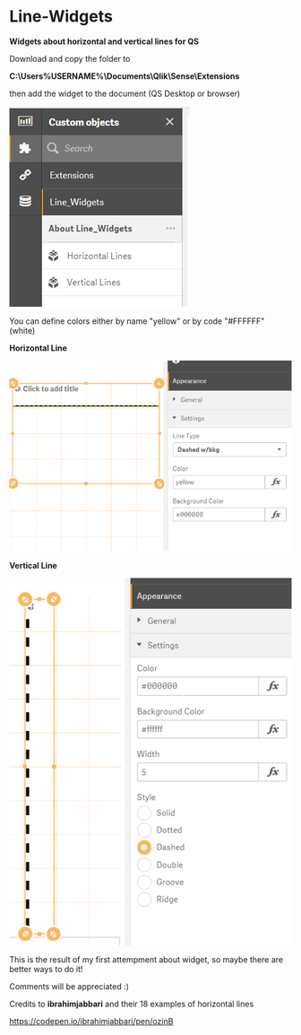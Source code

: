 # Line-Widgets
**Widgets about horizontal and vertical lines for QS**

Download and copy the folder to

**C:\Users\%USERNAME%\Documents\Qlik\Sense\Extensions**

then add the widget to the document (QS Desktop or browser)

![Widgets](https://github.com/HectorMunoz/Line-Widgets/blob/master/Line_Widgets/widgets.png)


You can define colors either by name "yellow" or by code "#FFFFFF" (white)

**Horizontal Line**

![Horizontal Line](https://github.com/HectorMunoz/Line-Widgets/blob/master/Line_Widgets/HorizontalLine.png)


**Vertical Line**

![Vertical Line](https://github.com/HectorMunoz/Line-Widgets/blob/master/Line_Widgets/VerticalLine.png)

This is the result of my first attempment about widget, so maybe there are better ways to do it!

Comments will be appreciated :)

Credits to **ibrahimjabbari** and their 18 examples of horizontal lines

https://codepen.io/ibrahimjabbari/pen/ozinB
